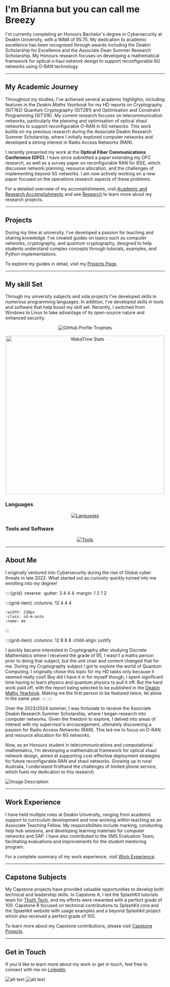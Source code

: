 # I'm Brianna but you can call me Breezy

I'm currently completing an Honours Bachelor's degree in Cybersecurity at Deakin University, with a WAM of 95.75. My dedication to academic excellence has been recognised through awards including the Deakin Scholarship for Excellence and the Associate Dean Summer Research Scholarship. My Honours research focuses on developing a mathematical framework for optical x-haul network design to support reconfigurable 6G networks using O-RAN technology.

---

## My Academic Journey

Throughout my studies, I've achieved several academic highlights, including features in the *Deakin Maths Yearbook* for my HD reports on Cryptography (SIT192) Quantum Cryptography (SIT281) and Optimisation and Constraint Programming (SIT316). My current research focuses on telecommunication networks, particularly the planning and optimisation of optical xhaul networks to support reconfigurable O-RAN in 6G networks. This work builds on my previous research during the Associate Deakin Research Summer Scholarship, where I initially explored computer networks and developed a strong interest in Radio Access Networks (RAN).

I recently presented my work at the **Optical Fiber Communications Conference (OFC)**. I have since submitted a paper extending my OFC research, as well as a survey paper on reconfigurable RAN for IEEE, which discusses network planning, resource allocation, and the challenges of implementing beyond 5G networks. I am now actively working on a new paper focused on the operations research aspects of these problems.

For a detailed overview of my accomplishments, visit [Academic and Research Accomplishments](content/accomplishments.md) and see [Research](content/research.md) to learn more about my research projects.

---

## Projects

During my time at university, I've developed a passion for teaching and sharing knowledge. I’ve created guides on topics such as computer networks, cryptography, and quantum cryptography, designed to help students understand complex concepts through tutorials, examples, and Python implementations.

To explore my guides in detail, visit my [Projects Page](content/projects.md).

---

## My skill Set

Through my university subjects and side projects I’ve developed skills in numerous programming languages. In addition, I’ve developed skills in tools and software that help boost my skill set. Recently, I switched from Windows to Linux to take advantage of its open-source nature and enhanced security.

<div align="center">
    <img src="https://github-profile-trophy.vercel.app/?username=breezy-codes&theme=onedark&row=1" alt="GitHub Profile Trophies" style="max-width: 100%;" />
</div>

<br>

<!---
<div align="center">
    <img width="350" align="center" style="display: inline-block; vertical-align: top;" src="https://github-readme-stats-hvpm.vercel.app/api?username=breezy-codes&count_private=true&show_icons=true&theme=material-palenight&rank_icon=github&border_radius=10" alt="readme stats" />
    <img width="200" align="center" style="display: inline-block; vertical-align: top;" src="https://github-readme-stats-hvpm.vercel.app/api/top-langs/?username=breezy-codes&&langs_count=12&layout=compact&count_private=true&theme=material-palenight&border_radius=10&size_weight=0.5&count_weight=0.5&hide=html" alt="top langs" />
</div>
--->

<div align="center">
  <a href="https://wakatime.com">
    <img src="https://wakatime.com/share/@breezycodes/d469186e-6f43-4a61-ae32-4888869f2817.png" width="500" alt="WakaTime Stats" />
  </a>
</div>

### Languages

<div align="center">
  <a href="https://skillicons.dev">
    <img src="https://skillicons.dev/icons?i=md,py,cpp,cs,dotnet,latex,anaconda,js,java&type=svg&perline=9&theme=dark&background=transparent" alt="Languages"/>
  </a>
</div>

### Tools and Software

<div align="center">
  <a href="https://skillicons.dev">
    <img src="https://skillicons.dev/icons?i=git,eclipse,vscode,visualstudio,ai,raspberrypi,linux,ubuntu,arch&type=svg&perline=9&theme=dark&background=transparent" alt="Tools"/>
  </a>
</div>


---

## About Me

I originally ventured into Cybersecurity during the rise of Global cyber threats in late 2022. What started out as curiosity quickly turned into me enrolling into my degree!

::::{grid}
:reverse:
:gutter: 3 4 4 4
:margin: 1 2 1 2

:::{grid-item}
:columns: 12 4 4 4

```{image} img/content/me.png
:width: 220px
:class: sd-m-auto
:name: me
```

:::

:::{grid-item}
:columns: 12 8 8 8
:child-align: justify

I quickly became interested in Cryptography after studying Discrete Mathematics where I received the grade of 95, I wasn’t a maths person prior to doing that subject, but the unit chair and content changed that for me. During my Cryptography subject I got to explore the world of Quantum Computing. I originally chose this topic for my HD tasks only because it seemed really cool! Boy did I have it in for myself though, I spent significant time having to learn physics and quantum physics to pull it off. But the hard work paid off, with the report being selected to be published in the [Deakin Maths Yearbook](https://nla.gov.au/nla.obj-3336557334/view). Making me the first person to be featured twice, let alone in the same year.
:::
::::

Over the 2023/2024 summer, I was fortunate to receive the Associate Deakin Research Summer Scholarship, where I began research into computer networks. Given the freedom to explore, I delved into areas of interest with my supervisor’s encouragement, ultimately discovering a passion for Radio Access Networks (RAN). This led me to focus on O-RAN and resource allocation for 6G networks.

Now, as an Honours student in telecommunications and computational mathematics, I’m developing a mathematical framework for optical xhaul network design, aimed at supporting cost-effective deployment strategies for future reconfigurable RAN and xhaul networks. Growing up in rural Australia, I understand firsthand the challenges of limited phone service, which fuels my dedication to this research.

![Image Description](/img/content/beach.jpeg)

---

## Work Experience

I have held multiple roles at Deakin University, ranging from academic support to curriculum development and now working within teaching as an Associate Teaching Fellow. My responsibilities include marking, conducting help hub sessions, and developing learning materials for computer networks and SAP. I have also contributed to the SMS Evaluation Team, facilitating evaluations and improvements for the student mentoring program.

For a complete summary of my work experience, visit [Work Experience](content/work-experience.md).

---

## Capstone Subjects

My Capstone projects have provided valuable opportunities to develop both technical and leadership skills. In Capstone A, I led the SplashKit tutorials team for [Thoth Tech](https://github.com/thoth-tech), and my efforts were rewarded with a perfect grade of 100. Capstone B focused on technical contributions to SplashKit core and the Splashkit website with usage examples and a beyond Splashkit project which also received a perfect grade of 100.

To learn more about my Capstone contributions, please visit [Capstone Projects](content/capstone.md).

---

## Get in Touch

If you'd like to learn more about my work or get in touch, feel free to connect with me on [LinkedIn](https://www.linkedin.com/in/brianna-laird).

![alt text](img/projects/project-readmes/phoebe1.JPG)
![alt text](img/projects/project-readmes/phoebe2.JPG)